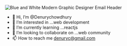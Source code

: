 ![Blue and White Modern Graphic Designer Email Header](https://github.com/user-attachments/assets/884bc4f0-70d0-414c-9a8d-19e0508e8e1d)
- 👋 Hi, I’m @Denurychowdhury
- 👀 I’m interested in ...web development
- 🌱 I’m currently learning ...reactjs
- 💞️ I’m looking to collaborate on ...web community
- 📫 How to reach me denuryc@gmail.com

<!---
Denurychowdhury/Denurychowdhury is a ✨ special ✨ repository because its `README.md` (this file) appears on your GitHub profile.
You can click the Preview link to take a look at your changes.
--->


